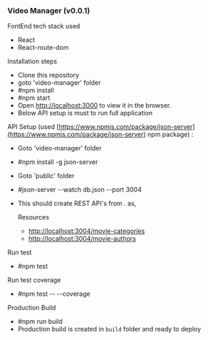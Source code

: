 ### Video Manager (v0.0.1)

FontEnd tech stack used
- React
- React-route-dom


Installation steps
- Clone this repository
- goto 'video-manager' folder
- #npm install
- #npm start
- Open [http://localhost:3000](http://localhost:3000) to view it in the browser.
- Below API setup is must to run full application 

API Setup (used [https://www.npmjs.com/package/json-server](https://www.npmjs.com/package/json-server) npm package) :
- Goto 'video-manager' folder
- #npm install -g json-server 
- Goto 'public' folder 
- #json-server --watch db.json --port 3004
- This should create REST API's from . as,

  Resources
  - [http://localhost:3004/movie-categories](http://localhost:3004/movie-categories)
  - [http://localhost:3004/movie-authors](http://localhost:3004/movie-authors)

Run test
- #npm test

Run test coverage
- #npm test -- --coverage

Production Build
- #npm run build
- Production build is created in `build` folder and ready to deploy

